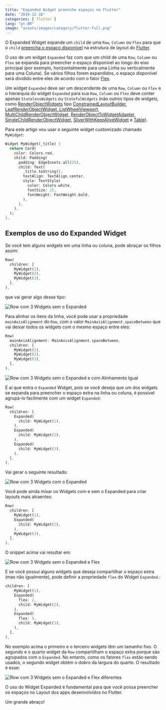 ```yaml
---
title: "Expanded Widget preenche espaços no Flutter"
date: "2019-12-18"
categories: [ flutter ]
lang: "pt-BR"
image: "assets/images/category/flutter-full.png"
---
```


O Expanded Widget expande um `child` de uma `Row`, `Column` ou `Flex` para que o `child` [preencha o espaço disponível](https://api.flutter.dev/flutter/widgets/Expanded-class.html) na estrutura de layout do [Flutter](https://www.luizeof.com/).

O uso de um widget `Expanded` faz com que um child de uma `Row`, `Column` ou `Flex` se expanda para preencher o espaço disponível ao longo do eixo principal (por exemplo, horizontalmente para uma Linha ou verticalmente para uma Coluna). Se vários filhos forem expandidos, o espaço disponível será dividido entre eles de acordo com o fator [Flex](https://api.flutter.dev/flutter/widgets/Flexible/flex.html).

Um widget `Expanded` deve ser um descendente de uma `Row`, `Column` ou `Flex` e o hierarquia do widget `Expanded` para sua `Row`, `Column` ou `Flex` deve conter apenas `StatelessWidgets` ou `StatefulWidgets` (não outros tipos de widgets, como [RenderObjectWidgets](https://api.flutter.dev/flutter/widgets/RenderObjectWidget-class.html) tipo [ConstrainedLayoutBuilder](https://api.flutter.dev/flutter/widgets/ConstrainedLayoutBuilder-class.html)[, LeafRenderObjectWidget](https://api.flutter.dev/flutter/widgets/LeafRenderObjectWidget-class.html)[, ListWheelViewport,](https://api.flutter.dev/flutter/widgets/ListWheelViewport-class.html) [MultiChildRenderObjectWidget,](https://api.flutter.dev/flutter/widgets/MultiChildRenderObjectWidget-class.html) [RenderObjectToWidgetAdapter,](https://api.flutter.dev/flutter/widgets/RenderObjectToWidgetAdapter-class.html) [SingleChildRenderObjectWidget,](https://api.flutter.dev/flutter/widgets/SingleChildRenderObjectWidget-class.html) [SliverWithKeepAliveWidget](https://api.flutter.dev/flutter/widgets/SliverWithKeepAliveWidget-class.html) e [Table](https://api.flutter.dev/flutter/widgets/Table-class.html)).

Para este artigo vou usar o seguinte widget customizado chamado `MyWidget`:

```dart
Widget MyWidget(_title) {
  return Card(
    color: Colors.red,
    child: Padding(
      padding: EdgeInsets.all(25),
      child: Text(
        _title.toString(),
        textAlign: TextAlign.center,
        style: TextStyle(
          color: Colors.white,
          fontSize: 25,
          fontWeight: FontWeight.bold,
        ),
      ),
    ),
  );
},
```

## Exemplos de uso do Expanded Widget

Se você tem alguns widgets em uma linha ou coluna, pode abraçar os filhos assim:

```dart
Row(
  children: [
    MyWidget(1),
    MyWidget(2),
    MyWidget(3),
  ],
),
```

que vai gerar algo desse tipo:

![Row com 3 Widgets sem o Expanded](/assets/images/widget-expanded-1-576x1024.png)

Para alinhar os itens da linha, você pode usar a propriedade `mainAxisAlignment` do `Row`, com o valor `MainAxisAlignment.spaceBetween` que vai deixar todos os widgets com o mesmo espaço entre eles:

```dart
Row(
  mainAxisAlignment: MainAxisAlignment.spaceBetween,
  children: [
    MyWidget(1),
    MyWidget(2),
    MyWidget(3),
  ],
),
```

![Row com 3 Widgets sem o Expanded e com Alinhamento Igual](/assets/images/widget-expanded-2-576x1024.png)

É aí que entra o `Expanded` Widget, pois se você deseja que um dos widgets se expanda para preencher o espaço extra na linha ou coluna, é possível agrupá-lo facilmente com um widget `Expanded`:

```dart
Row(
  children: [
    Expanded(
      child: MyWidget(1),
    ),
    Expanded(
      child: MyWidget(2),
    ),
    Expanded(
      child: MyWidget(3),
    ),
  ],
),
```

Vai gerar o seguinte resultado:

![Row com 3 Widgets com o Expanded](/assets//widget-expanded-3-576x1024.png)

Você pode ainda mixar os Widgets com e sem o Expanded para criar layouts mais atraentes:

```dart
Row(
  children: [
    MyWidget(1),
    Expanded(
      child: MyWidget(2),
    ),
    MyWidget(3),
  ],
),
```

O snippet acima vai resultar em:

![Row com 3 Widgets sem o Expanded e Flex](/assets/images/widget-expanded-4-576x1024.png)

E se você possui alguns widgets que deseja compartilhar o espaço extra (mas não igualmente), pode definir a propriedade `flex` do Widget `Expanded`.:

```dart
children: [
    MyWidget(1),
    Expanded(
      flex: 2,
      child: MyWidget(2),
    ),
    Expanded(
      flex: 5,
      child: MyWidget(3),
    ),
  ],
),
```

No exemplo acima o primeiro e o terceiro widgets têm um tamanho fixo. O segundo e o quarto widget da `Row` compartilham o espaço extra porque são agrupados com o `Expanded`. No entanto, como os fatores `flex` estão sendo usados, o segundo widget obtém o dobro da largura do quarto. O resultado é esse:

![Row com 3 Widgets sem o Expanded e Flex diferentes](/assets/images/widget-expanded-5-576x1024.png)

O uso do Widget Expanded é fundamental para que você possa preencher os espaços no Layout dos apps desenvolvidos no Flutter.

Um grande abraço!
